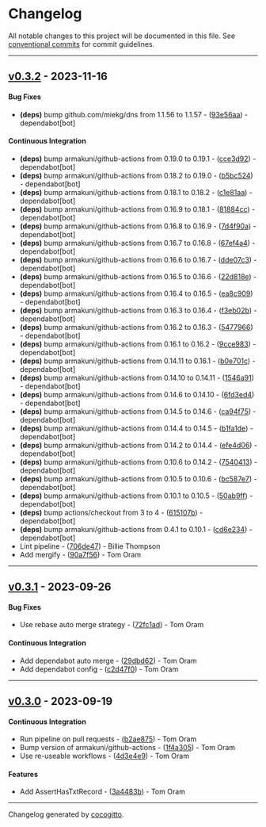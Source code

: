 # Changelog
All notable changes to this project will be documented in this file. See [conventional commits](https://www.conventionalcommits.org/) for commit guidelines.

- - -
## [v0.3.2](https://github.com/armakuni/go-dns-assertions/compare/v0.3.1..v0.3.2) - 2023-11-16
#### Bug Fixes
- **(deps)** bump github.com/miekg/dns from 1.1.56 to 1.1.57 - ([93e56aa](https://github.com/armakuni/go-dns-assertions/commit/93e56aab2cba7dce1d29a51af453bb346ba4cb9f)) - dependabot[bot]
#### Continuous Integration
- **(deps)** bump armakuni/github-actions from 0.19.0 to 0.19.1 - ([cce3d92](https://github.com/armakuni/go-dns-assertions/commit/cce3d926f7954a7aebb5188756fa52c82ab0c5ed)) - dependabot[bot]
- **(deps)** bump armakuni/github-actions from 0.18.2 to 0.19.0 - ([b5bc524](https://github.com/armakuni/go-dns-assertions/commit/b5bc524eee69382aeb130b8691da1f6a6c0b652d)) - dependabot[bot]
- **(deps)** bump armakuni/github-actions from 0.18.1 to 0.18.2 - ([c1e81aa](https://github.com/armakuni/go-dns-assertions/commit/c1e81aa8217991d58c04f319af6f8567325f1a38)) - dependabot[bot]
- **(deps)** bump armakuni/github-actions from 0.16.9 to 0.18.1 - ([81884cc](https://github.com/armakuni/go-dns-assertions/commit/81884ccfe6d62e083354fac693b3c650af51fda5)) - dependabot[bot]
- **(deps)** bump armakuni/github-actions from 0.16.8 to 0.16.9 - ([7d4f90a](https://github.com/armakuni/go-dns-assertions/commit/7d4f90a11803c046cb66bbb2be5996e56e81efd4)) - dependabot[bot]
- **(deps)** bump armakuni/github-actions from 0.16.7 to 0.16.8 - ([67ef4a4](https://github.com/armakuni/go-dns-assertions/commit/67ef4a43922b876f6ec5526da328afcc6493123a)) - dependabot[bot]
- **(deps)** bump armakuni/github-actions from 0.16.6 to 0.16.7 - ([dde07c3](https://github.com/armakuni/go-dns-assertions/commit/dde07c371cd7a332efba9b0d16a761a96f6dbe39)) - dependabot[bot]
- **(deps)** bump armakuni/github-actions from 0.16.5 to 0.16.6 - ([22d818e](https://github.com/armakuni/go-dns-assertions/commit/22d818ef66427685239ca9e1ece2d9cfadced679)) - dependabot[bot]
- **(deps)** bump armakuni/github-actions from 0.16.4 to 0.16.5 - ([ea8c909](https://github.com/armakuni/go-dns-assertions/commit/ea8c909d77cfeb7699b01039f03b24821a12ca05)) - dependabot[bot]
- **(deps)** bump armakuni/github-actions from 0.16.3 to 0.16.4 - ([f3eb02b](https://github.com/armakuni/go-dns-assertions/commit/f3eb02b6d01fc2b90356614827a1fb2165e9ff56)) - dependabot[bot]
- **(deps)** bump armakuni/github-actions from 0.16.2 to 0.16.3 - ([5477966](https://github.com/armakuni/go-dns-assertions/commit/5477966f67ccb634a6c65086f59c0ebd2b914495)) - dependabot[bot]
- **(deps)** bump armakuni/github-actions from 0.16.1 to 0.16.2 - ([9cce983](https://github.com/armakuni/go-dns-assertions/commit/9cce983bee9be1e6137a75c38b664587013d7404)) - dependabot[bot]
- **(deps)** bump armakuni/github-actions from 0.14.11 to 0.16.1 - ([b0e701c](https://github.com/armakuni/go-dns-assertions/commit/b0e701c19a04d7dc4a35642b15e97aabd00c5f29)) - dependabot[bot]
- **(deps)** bump armakuni/github-actions from 0.14.10 to 0.14.11 - ([1546a91](https://github.com/armakuni/go-dns-assertions/commit/1546a9186971e97b85fe7b0a5054dad40fe98089)) - dependabot[bot]
- **(deps)** bump armakuni/github-actions from 0.14.6 to 0.14.10 - ([6fd3ed4](https://github.com/armakuni/go-dns-assertions/commit/6fd3ed4aa3a446806e9987554fe82e35aa6072f7)) - dependabot[bot]
- **(deps)** bump armakuni/github-actions from 0.14.5 to 0.14.6 - ([ca94f75](https://github.com/armakuni/go-dns-assertions/commit/ca94f75bcf7f31f977dcd151ac5e04d32dee7772)) - dependabot[bot]
- **(deps)** bump armakuni/github-actions from 0.14.4 to 0.14.5 - ([b1fa1de](https://github.com/armakuni/go-dns-assertions/commit/b1fa1de9567a1eb06f72154fd279fe8ab042dbbc)) - dependabot[bot]
- **(deps)** bump armakuni/github-actions from 0.14.2 to 0.14.4 - ([efe4d06](https://github.com/armakuni/go-dns-assertions/commit/efe4d06e30d2532cda66914d840eb37b0b0e2a36)) - dependabot[bot]
- **(deps)** bump armakuni/github-actions from 0.10.6 to 0.14.2 - ([7540413](https://github.com/armakuni/go-dns-assertions/commit/7540413418d10dc90b8a92fbb2a5008c18ce99b6)) - dependabot[bot]
- **(deps)** bump armakuni/github-actions from 0.10.5 to 0.10.6 - ([bc587e7](https://github.com/armakuni/go-dns-assertions/commit/bc587e73defea7a6eda044bfcb72c2c2f9ff1e69)) - dependabot[bot]
- **(deps)** bump armakuni/github-actions from 0.10.1 to 0.10.5 - ([50ab9ff](https://github.com/armakuni/go-dns-assertions/commit/50ab9ff62ba038fabe6f2c33a8ce3c3223e35c6f)) - dependabot[bot]
- **(deps)** bump actions/checkout from 3 to 4 - ([615107b](https://github.com/armakuni/go-dns-assertions/commit/615107b1ab85e26a6352cae3e582a25bfa99ff34)) - dependabot[bot]
- **(deps)** bump armakuni/github-actions from 0.4.1 to 0.10.1 - ([cd6e234](https://github.com/armakuni/go-dns-assertions/commit/cd6e234b1e5216d27432f228bdebc544ca7ff419)) - dependabot[bot]
- Lint pipeline - ([706de47](https://github.com/armakuni/go-dns-assertions/commit/706de479aa5a697937f08ef0998925e4d756a356)) - Billie Thompson
- Add mergify - ([90a7f56](https://github.com/armakuni/go-dns-assertions/commit/90a7f563f650b0eabaa2d18fa6e439c29b6b390f)) - Tom Oram

- - -

## [v0.3.1](https://github.com/armakuni/go-dns-assertions/compare/v0.3.0..v0.3.1) - 2023-09-26
#### Bug Fixes
- Use rebase auto merge strategy - ([72fc1ad](https://github.com/armakuni/go-dns-assertions/commit/72fc1ad5f82079bbbab1bbc4071da253bcf9953b)) - Tom Oram
#### Continuous Integration
- Add dependabot auto merge - ([29dbd62](https://github.com/armakuni/go-dns-assertions/commit/29dbd626d862dcddd599b49f6b68f3360f5e7c8f)) - Tom Oram
- Add dependabot config - ([c2d47f0](https://github.com/armakuni/go-dns-assertions/commit/c2d47f030531a8a68d5f674d611e564feabbaeba)) - Tom Oram

- - -

## [v0.3.0](https://github.com/armakuni/go-dns-assertions/compare/v0.2.0..v0.3.0) - 2023-09-19
#### Continuous Integration
- Run pipeline on pull requests - ([b2ae875](https://github.com/armakuni/go-dns-assertions/commit/b2ae875779a2442ba8624a5d784b260c5ffe5dab)) - Tom Oram
- Bump version of armakuni/github-actions - ([1f4a305](https://github.com/armakuni/go-dns-assertions/commit/1f4a30521a32fa0a5100cc18faf6c70723e799e0)) - Tom Oram
- Use re-useable workflows - ([4d3e4e9](https://github.com/armakuni/go-dns-assertions/commit/4d3e4e9a64af7add97e0a91238dcc31254a343ed)) - Tom Oram
#### Features
- Add AssertHasTxtRecord - ([3a4483b](https://github.com/armakuni/go-dns-assertions/commit/3a4483ba9395a678c6f42d6da42cb08c87ce1c3a)) - Tom Oram

- - -

Changelog generated by [cocogitto](https://github.com/cocogitto/cocogitto).
